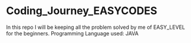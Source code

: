 # Coding_Journey_EASYCODES
In this repo I will be keeping all the problem solved by me of EASY_LEVEL for the beginners. Programming Language used: JAVA
